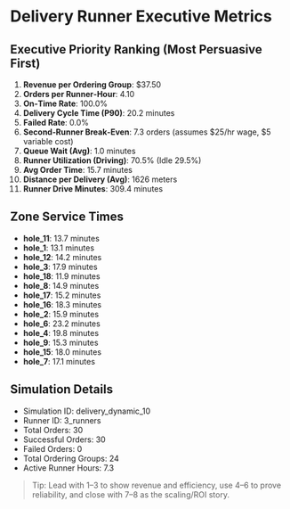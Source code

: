 # Delivery Runner Executive Metrics

## Executive Priority Ranking (Most Persuasive First)
1. **Revenue per Ordering Group**: $37.50
2. **Orders per Runner‑Hour**: 4.10
3. **On‑Time Rate**: 100.0%
4. **Delivery Cycle Time (P90)**: 20.2 minutes
5. **Failed Rate**: 0.0%
6. **Second‑Runner Break‑Even**: 7.3 orders (assumes $25/hr wage, $5 variable cost)
7. **Queue Wait (Avg)**: 1.0 minutes
8. **Runner Utilization (Driving)**: 70.5% (Idle 29.5%)
9. **Avg Order Time**: 15.7 minutes
10. **Distance per Delivery (Avg)**: 1626 meters
11. **Runner Drive Minutes**: 309.4 minutes

## Zone Service Times
- **hole_11**: 13.7 minutes
- **hole_1**: 13.1 minutes
- **hole_12**: 14.2 minutes
- **hole_3**: 17.9 minutes
- **hole_18**: 11.9 minutes
- **hole_8**: 14.9 minutes
- **hole_17**: 15.2 minutes
- **hole_16**: 18.3 minutes
- **hole_2**: 15.9 minutes
- **hole_6**: 23.2 minutes
- **hole_4**: 19.8 minutes
- **hole_9**: 15.3 minutes
- **hole_15**: 18.0 minutes
- **hole_7**: 17.1 minutes


## Simulation Details
- Simulation ID: delivery_dynamic_10
- Runner ID: 3_runners
- Total Orders: 30
- Successful Orders: 30
- Failed Orders: 0
- Total Ordering Groups: 24
- Active Runner Hours: 7.3

> Tip: Lead with 1–3 to show revenue and efficiency, use 4–6 to prove reliability, and close with 7–8 as the scaling/ROI story.
